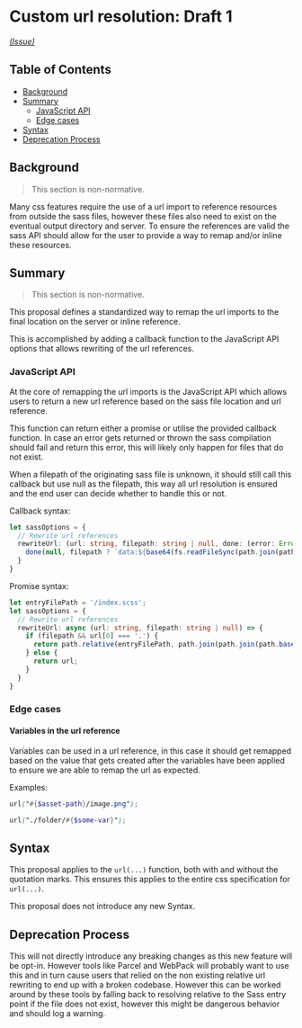 # Custom url resolution: Draft 1

_[(Issue)](https://github.com/sass/sass/issues/2535)_

## Table of Contents

- [Background](#background)
- [Summary](#summary)
  - [JavaScript API](#javaScript-api)
  - [Edge cases](#edge-cases)
- [Syntax](#syntax)
- [Deprecation Process](#deprecation-process)

## Background

> This section is non-normative.

Many css features require the use of a url import to reference resources from outside the sass files, however these files also need to exist on the eventual output directory and server. To ensure the references are valid the sass API should allow for the user to provide a way to remap and/or inline these resources.

## Summary

> This section is non-normative.

This proposal defines a standardized way to remap the url imports to the final location on the server or inline reference.

This is accomplished by adding a callback function to the JavaScript API options that allows rewriting of the url references.

### JavaScript API

At the core of remapping the url imports is the JavaScript API which allows users to return a new url reference based on the sass file location and url reference.

This function can return either a promise or utilise the provided callback function. In case an error gets returned or thrown the sass compilation should fail and return this error, this will likely only happen for files that do not exist.

When a filepath of the originating sass file is unknown, it should still call this callback but use null as the filepath, this way all url resolution is ensured and the end user can decide whether to handle this or not.

Callback syntax:

```TypeScript
let sassOptions = {
  // Rewrite url references
  rewriteUrl: (url: string, filepath: string | null, done: (error: Error, newUrl: string) => void) => {
    done(null, filepath ? `data:${base64(fs.readFileSync(path.join(path.basename(filepath), url)))}` : url);
  }
}
```

Promise syntax:

```TypeScript
let entryFilePath = '/index.scss';
let sassOptions = {
  // Rewrite url references
  rewriteUrl: async (url: string, filepath: string | null) => {
    if (filepath && url[0] === '.') {
      return path.relative(entryFilePath, path.join(path.join(path.basename(filepath), url));
    } else {
      return url;
    }
  }
}
```

### Edge cases

#### Variables in the url reference

Variables can be used in a url reference, in this case it should get remapped based on the value that gets created after the variables have been applied to ensure we are able to remap the url as expected.

Examples:

```Scss
url("#{$asset-path}/image.png");
```

```Scss
url("./folder/#{$some-var}");
```

## Syntax

This proposal applies to the `url(...)` function, both with and without the quotation marks. This ensures this applies to the entire css specification for `url(...)`.

This proposal does not introduce any new Syntax.

## Deprecation Process

This will not directly introduce any breaking changes as this new feature will be opt-in. However tools like Parcel and WebPack will probably want to use this and in turn cause users that relied on the non existing relative url rewriting to end up with a broken codebase. However this can be worked around by these tools by falling back to resolving relative to the Sass entry point if the file does not exist, however this might be dangerous behavior and should log a warning.
